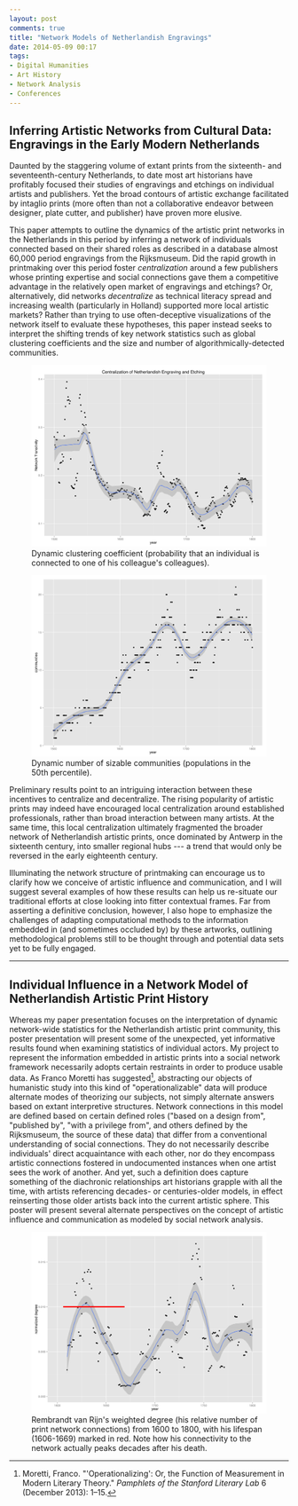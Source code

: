 ```yaml
---
layout: post
comments: true
title: "Network Models of Netherlandish Engravings"
date: 2014-05-09 00:17
tags: 
- Digital Humanities
- Art History
- Network Analysis
- Conferences
---
```


## Inferring Artistic Networks from Cultural Data: Engravings in the Early Modern Netherlands

Daunted by the staggering volume of extant prints from the sixteenth- and seventeenth-century Netherlands, to date most art historians have profitably focused their studies of engravings and etchings on individual artists and publishers.
Yet the broad contours of artistic exchange facilitated by intaglio prints (more often than not a collaborative endeavor between designer, plate cutter, and publisher) have proven more elusive.

This paper attempts to outline the dynamics of the artistic print networks in the Netherlands in this period by inferring a network of individuals connected based on their shared roles as described in a database almost 60,000 period engravings from the Rijksmuseum.
Did the rapid growth in printmaking over this period foster *centralization* around a few publishers whose printing expertise and social connections gave them a competitive advantage in the relatively open market of engravings and etchings?
Or, alternatively, did networks *decentralize* as technical literacy spread and increasing wealth (particularly in Holland) supported more local artistic markets?
Rather than trying to use often-deceptive visualizations of the network itself to evaluate these hypotheses, this paper instead seeks to interpret the shifting trends of key network statistics such as global clustering coefficients and the size and number of algorithmically-detected communities.

<figure>
<a href="/assets/images/print_network_transitivity.svg"><img src="/assets/images/print_network_transitivity.svg" /></a>
<figcaption>Dynamic clustering coefficient (probability that an individual is connected to one of his colleague's colleagues).</figcaption>
</figure>

<figure>
<a href="/assets/images/print_network_communities.svg"><img src="/assets/images/print_network_communities.svg" /></a>
<figcaption>Dynamic number of sizable communities (populations in the 50th percentile).</figcaption>
</figure>

Preliminary results point to an intriguing interaction between these incentives to centralize and decentralize.
The rising popularity of artistic prints may indeed have encouraged local centralization around established professionals, rather than broad interaction between many artists.
At the same time, this local centralization ultimately fragmented the broader network of Netherlandish artistic prints, once dominated by Antwerp in the sixteenth century, into smaller regional hubs --- a trend that would only be reversed in the early eighteenth century.

Illuminating the network structure of printmaking can encourage us to clarify how we conceive of artistic influence and communication, and I will suggest several examples of how these results can help us re-situate our traditional efforts at close looking into fitter contextual frames.
Far from asserting a definitive conclusion, however, I also hope to emphasize the challenges of adapting computational methods to the information embedded in (and sometimes occluded by) by these artworks, outlining methodological problems still to be thought through and potential data sets yet to be fully engaged.

***

## Individual Influence in a Network Model of Netherlandish Artistic Print History

Whereas my paper presentation focuses on the interpretation of dynamic network-wide statistics for the Netherlandish artistic print community, this poster presentation will present some of the unexpected, yet informative results found when examining statistics of individual actors.
My project to represent the information embedded in artistic prints into a social network framework necessarily adopts certain restraints in order to produce usable data.
As Franco Moretti has suggested[^moretti], abstracting our objects of humanistic study into this kind of "operationalizable" data will produce alternate modes of theorizing our subjects, not simply alternate answers based on extant interpretive structures.
Network connections in this model are defined based on certain defined roles ("based on a design from", "published by", "with a privilege from", and others defined by the Rijksmuseum, the source of these data) that differ from a conventional understanding of social connections.
They do not necessarily describe individuals' direct acquaintance with each other, nor do they encompass artistic connections fostered in undocumented instances when one artist sees the work of another.
And yet, such a definition does capture something of the diachronic relationships art historians grapple with all the time, with artists referencing decades- or centuries-older models, in effect reinserting those older artists back into the current artistic sphere.
This poster will present several alternate perspectives on the concept of artistic influence and communication as modeled by social network analysis.

<figure>
<a href="/assets/images/print_network_rembrandt_degree.svg"><img src="/assets/images/print_network_rembrandt_degree.svg"></a>
<figcaption>Rembrandt van Rijn's weighted degree (his relative number of print network connections) from 1600 to 1800, with his lifespan (1606-1669) marked in red. Note how his connectivity to the network actually peaks decades after his death.</figcaption>
</figure>

[^moretti]: Moretti, Franco. "'Operationalizing': Or, the Function of Measurement in Modern Literary Theory." *Pamphlets of the Stanford Literary Lab* 6 (December 2013): 1–15.
